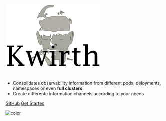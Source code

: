 <!-- _coverpage.md -->

![logo](./_media/kwirth-logo-30.png)

#
- Consolidates observability information from different pods, deloyments, namespaces or even **full clusters**.
- Create differente information channels according to your needs

[GitHub](https://github.com/jfvilas/kwirth/)
[Get Started](/index)

![color](#ffffff)
